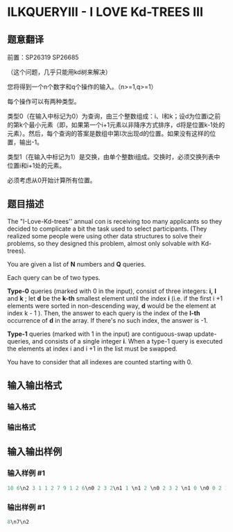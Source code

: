 # ILKQUERYIII - I LOVE Kd-TREES III

## 题意翻译

前置：SP26319 SP26685

（这个问题，几乎只能用kd树来解决）

您将得到一个n个数字和q个操作的输入。（n>=1,q>=1）

每个操作可以有两种类型。

类型0（在输入中标记为0）为查询，由三个整数组成：i、l和k；设d为位置i之前的第k个最小元素（即，如果第一个i+1元素以非降序方式排序，d将是位置k-1处的元素）。然后，每个查询的答案是数组中第l次出现d的位置。如果没有这样的位置，输出-1。

类型1（在输入中标记为1）是交换，由单个整数i组成。交换时，必须交换列表中位置i和i+1处的元素。

必须考虑从0开始计算所有位置。

## 题目描述

The "I-Love-Kd-trees'' annual con is receiving too many applicants so they decided to complicate a bit the task used to select participants. (They realized some people were using other data structures to solve their problems, so they designed this problem, almost only solvable with Kd-trees).

You are given a list of **N** numbers and **Q** queries.

Each query can be of two types.

**Type-0** queries (marked with 0 in the input), consist of three integers: **i,** **l** and **k** ; let **d** be the **k-th** smallest element until the index **i** (i.e. if the first i +1 elements were sorted in non-descending way, **d** would be the element at index k - 1 ). Then, the answer to each query is the index of the **l-th** occurrence of **d** in the array. If there's no such index, the answer is -1.

**Type-1** queries (marked with 1 in the input) are contiguous-swap update-queries, and consists of a single integer **i**. When a type-1 query is executed the elements at index i and i +1 in the list must be swapped.

You have to consider that all indexes are counted starting with 0.

## 输入输出格式

### 输入格式

### 输出格式

## 输入输出样例

### 输入样例 #1

```cpp
10 6\n2 3 1 1 2 7 9 1 2 6\n0 2 3 2\n1 1 \n1 2 \n0 2 3 2 \n1 0 \n0 0 2 1\n
```


### 输出样例 #1

```cpp
8\n7\n2
```


